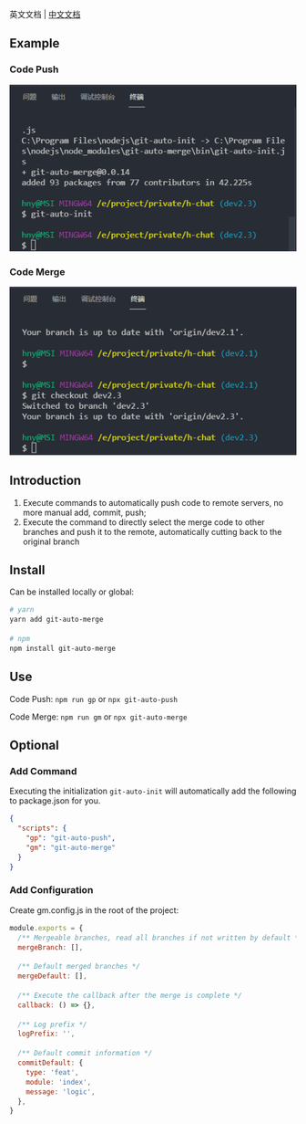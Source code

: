 英文文档 | [中文文档](./README_zh.md)

## Example
### Code Push
![img](./assets/auto-push.gif)

### Code Merge
![img](./assets/auto-merge.gif)

## Introduction
1. Execute commands to automatically push code to remote servers, no more manual add, commit, push; 
2. Execute the command to directly select the merge code to other branches and push it to the remote, automatically cutting back to the original branch

## Install
Can be installed locally or global: 

```bash
# yarn
yarn add git-auto-merge

# npm
npm install git-auto-merge
```

## Use
Code Push: `npm run gp` or `npx git-auto-push`

Code Merge: `npm run gm` or `npx git-auto-merge`

## Optional
### Add Command
Executing the initialization `git-auto-init` will automatically add the following to package.json for you.
```json
{
  "scripts": {
    "gp": "git-auto-push",
    "gm": "git-auto-merge"
  }
}
```

### Add Configuration
Create gm.config.js in the root of the project: 
```js
module.exports = {
  /** Mergeable branches, read all branches if not written by default */
  mergeBranch: [],

  /** Default merged branches */
  mergeDefault: [],

  /** Execute the callback after the merge is complete */
  callback: () => {},

  /** Log prefix */
  logPrefix: '',

  /** Default commit information */
  commitDefault: {
    type: 'feat',
    module: 'index',
    message: 'logic',
  },
}
```
